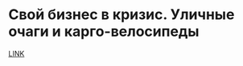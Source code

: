 # Свой бизнес в кризис. Уличные очаги и карго-велосипеды



[LINK](https://varlamov.ru/1375650.html)